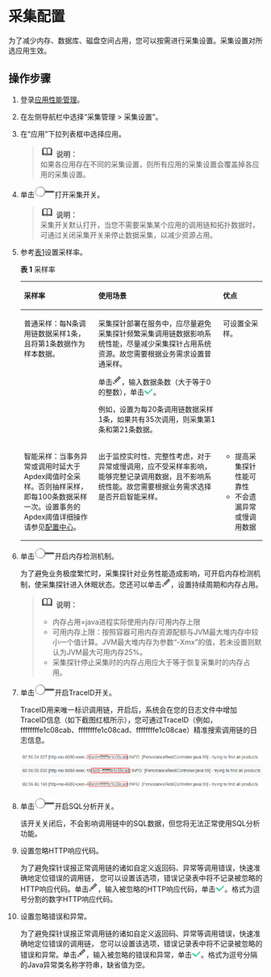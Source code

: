 # 采集配置<a name="apm_02_0012"></a>

为了减少内存、数据库、磁盘空间占用，您可以按需进行采集设置。采集设置对所选应用生效。

## 操作步骤<a name="zh-cn_topic_0094346112_section97201253204518"></a>

1.  登录[应用性能管理](https://console.huaweicloud.com/apm/)。
2.  在左侧导航栏中选择“采集管理 \> 采集设置”。
3.  在“应用”下拉列表框中选择应用。

    >![](public_sys-resources/icon-note.gif) **说明：**   
    >如果各应用存在不同的采集设置，则所有应用的采集设置会覆盖掉各应用的采集设置。  

4.  单击![](figures/icon-采集开关1.png)打开采集开关。

    >![](public_sys-resources/icon-note.gif) **说明：**   
    >采集开关默认打开，当您不需要采集某个应用的调用链和拓扑数据时，可通过关闭采集开关来停止数据采集，以减少资源占用。  

5.  参考[表1](#zh-cn_topic_0094346112_table87201753194510)设置采样率。

    **表 1**  采样率

    <a name="zh-cn_topic_0094346112_table87201753194510"></a>
    <table><thead align="left"><tr id="zh-cn_topic_0094346112_row673617538457"><th class="cellrowborder" valign="top" width="30.693069306930692%" id="mcps1.2.4.1.1"><p id="zh-cn_topic_0094346112_p18736115317455"><a name="zh-cn_topic_0094346112_p18736115317455"></a><a name="zh-cn_topic_0094346112_p18736115317455"></a>采样率</p>
    </th>
    <th class="cellrowborder" valign="top" width="51.48514851485149%" id="mcps1.2.4.1.2"><p id="zh-cn_topic_0094346112_p57365538450"><a name="zh-cn_topic_0094346112_p57365538450"></a><a name="zh-cn_topic_0094346112_p57365538450"></a>使用场景</p>
    </th>
    <th class="cellrowborder" valign="top" width="17.82178217821782%" id="mcps1.2.4.1.3"><p id="zh-cn_topic_0094346112_p2736053144512"><a name="zh-cn_topic_0094346112_p2736053144512"></a><a name="zh-cn_topic_0094346112_p2736053144512"></a>优点</p>
    </th>
    </tr>
    </thead>
    <tbody><tr id="zh-cn_topic_0094346112_row7736753194511"><td class="cellrowborder" valign="top" width="30.693069306930692%" headers="mcps1.2.4.1.1 "><p id="zh-cn_topic_0094346112_p153447792619"><a name="zh-cn_topic_0094346112_p153447792619"></a><a name="zh-cn_topic_0094346112_p153447792619"></a>普通采样：每N条调用链数据采样1条，且将第1条数据作为样本数据。</p>
    </td>
    <td class="cellrowborder" valign="top" width="51.48514851485149%" headers="mcps1.2.4.1.2 "><p id="zh-cn_topic_0094346112_p1073613539459"><a name="zh-cn_topic_0094346112_p1073613539459"></a><a name="zh-cn_topic_0094346112_p1073613539459"></a>采集探针部署在服务中，应尽量避免采集探针频繁采集调用链数据影响系统性能，尽量减少采集探针占用系统资源。故您需要根据业务需求设置普通采样。</p>
    <p id="zh-cn_topic_0094346112_p75941445182614"><a name="zh-cn_topic_0094346112_p75941445182614"></a><a name="zh-cn_topic_0094346112_p75941445182614"></a>单击<a name="image12834132910513"></a><a name="image12834132910513"></a><span><img id="image12834132910513" src="figures/icon-编辑1.png"></span>，输入数据条数（大于等于0的整数），单击<a name="image1210316479515"></a><a name="image1210316479515"></a><span><img id="image1210316479515" src="figures/icon-输入1.png"></span>。</p>
    <p id="zh-cn_topic_0094346112_p15594204542616"><a name="zh-cn_topic_0094346112_p15594204542616"></a><a name="zh-cn_topic_0094346112_p15594204542616"></a>例如，设置为每20条调用链数据采样1条，如果共有35次调用，则采集第1条和第21条数据。</p>
    </td>
    <td class="cellrowborder" valign="top" width="17.82178217821782%" headers="mcps1.2.4.1.3 "><p id="zh-cn_topic_0094346112_p1673615536455"><a name="zh-cn_topic_0094346112_p1673615536455"></a><a name="zh-cn_topic_0094346112_p1673615536455"></a>可设置全采样。</p>
    </td>
    </tr>
    <tr id="zh-cn_topic_0094346112_row10736145319451"><td class="cellrowborder" valign="top" width="30.693069306930692%" headers="mcps1.2.4.1.1 "><p id="zh-cn_topic_0094346112_p157369531459"><a name="zh-cn_topic_0094346112_p157369531459"></a><a name="zh-cn_topic_0094346112_p157369531459"></a>智能采样：当事务异常或调用时延大于Apdex阈值时全采样。否则抽样采样，即每100条数据采样一次。设置事务的Apdex阈值详细操作请参见<a href="https://support.huaweicloud.com/usermanual-apm/apm_02_0016.html" target="_blank" rel="noopener noreferrer">配置中心</a>。</p>
    </td>
    <td class="cellrowborder" valign="top" width="51.48514851485149%" headers="mcps1.2.4.1.2 "><p id="zh-cn_topic_0094346112_p15736185313453"><a name="zh-cn_topic_0094346112_p15736185313453"></a><a name="zh-cn_topic_0094346112_p15736185313453"></a>出于监控实时性、完整性考虑，对于异常或慢调用，应不受采样率影响，能够完整记录调用数据，且不影响系统性能。故您需要根据业务需求选择是否开启智能采样。</p>
    </td>
    <td class="cellrowborder" valign="top" width="17.82178217821782%" headers="mcps1.2.4.1.3 "><a name="zh-cn_topic_0094346112_ul9736135317454"></a><a name="zh-cn_topic_0094346112_ul9736135317454"></a><ul id="zh-cn_topic_0094346112_ul9736135317454"><li>提高采集探针性能可靠性</li><li>不会遗漏异常或慢调用数据</li></ul>
    </td>
    </tr>
    </tbody>
    </table>

6.  单击![](figures/icon-采集开关2.png)开启内存检测机制。

    为了避免业务极度繁忙时，采集探针对业务性能造成影响，可开启内存检测机制，使采集探针进入休眠状态。您还可以单击![](figures/icon-编辑2.png)，设置持续周期和内存占用。

    >![](public_sys-resources/icon-note.gif) **说明：**   
    >-   内存占用=java进程实际使用内存/可用内存上限  
    >-   可用内存上限：按照容器可用内存资源配额与JVM最大堆内存中较小一个值计算。JVM最大堆内存为参数“-Xmx”的值，若未设置则默认为JVM最大可用内存25%。  
    >-   采集探针停止采集时的内存占用应大于等于恢复采集时的内存占用。  

7.  单击![](figures/icon-采集开关3.png)开启TraceID开关。

    TraceID用来唯一标识调用链，开启后，系统会在您的日志文件中增加TraceID信息（如下截图红框所示），您可通过TraceID（例如，ffffffffe1c08cab、ffffffffe1c08cad、ffffffffe1c08cae）精准搜索调用链的日志信息。

    ![](figures/TraceID开关.png)

8.  单击![](figures/icon-采集开关4.png)开启SQL分析开关。

    该开关关闭后，不会影响调用链中的SQL数据，但您将无法正常使用SQL分析功能。

9.  设置忽略HTTP响应代码。

    为了避免探针误报正常调用链的诸如自定义返回码、异常等调用错误，快速准确地定位错误的调用链， 您可以设置该选项，错误记录表中将不记录被忽略的HTTP响应代码。单击![](figures/icon-编辑3.png)，输入被忽略的HTTP响应代码，单击![](figures/icon-输入2.png)。格式为逗号分割的数字HTTP响应代码。

10. 设置忽略错误和异常。

    为了避免探针误报正常调用链的诸如自定义返回码、异常等调用错误，快速准确地定位错误的调用链， 您可以设置该选项，错误记录表中将不记录被忽略的错误和异常。单击![](figures/icon-编辑4.png)，输入被忽略的错误和异常，单击![](figures/icon-输入3.png)。格式为逗号分隔的Java异常类名称字符串，缺省值为空。


